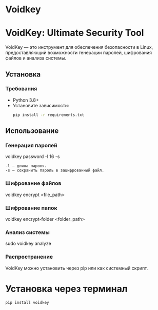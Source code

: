 # Voidkey

# VoidKey: Ultimate Security Tool

VoidKey — это инструмент для обеспечения безопасности в Linux, предоставляющий возможности генерации паролей, шифрования файлов и анализа системы.

## Установка

### Требования
- Python 3.8+
- Установите зависимости:
  ```bash
  pip install -r requirements.txt

## Использование

### Генерация паролей

voidkey password -l 16 -s

    -l — длина пароля.
    -s — сохранить пароль в зашифрованный файл.

### Шифрование файлов

voidkey encrypt <file_path>

### Шифрование папок

voidkey encrypt-folder <folder_path>

### Анализ системы

sudo voidkey analyze

### Распространение

VoidKey можно установить через pip или как системный скрипт.

# Установка через терминал

```bash
pip install voidkey
```

